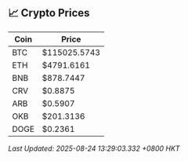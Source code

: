 ## 📈 Crypto Prices

| Coin | Price |
| ---- | ----- |
| BTC | $115025.5743 |
| ETH | $4791.6161 |
| BNB | $878.7447 |
| CRV | $0.8875 |
| ARB | $0.5907 |
| OKB | $201.3136 |
| DOGE | $0.2361 |

_Last Updated: 2025-08-24 13:29:03.332 +0800 HKT_